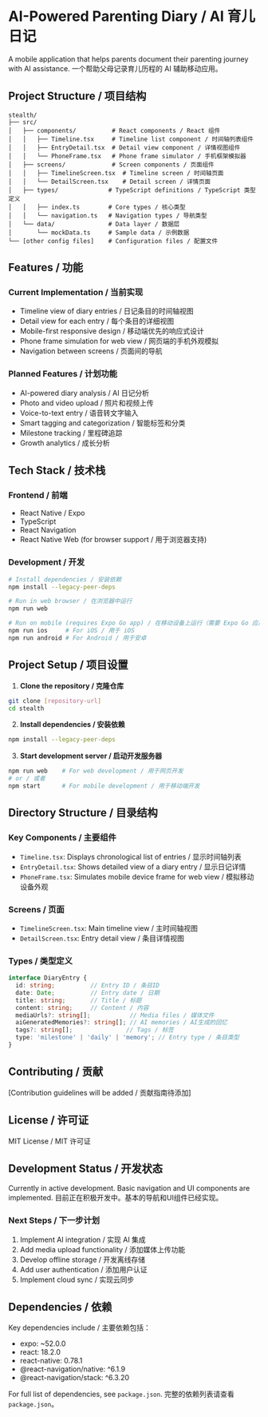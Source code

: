 # AI-Powered Parenting Diary / AI 育儿日记

A mobile application that helps parents document their parenting journey with AI assistance.
一个帮助父母记录育儿历程的 AI 辅助移动应用。

## Project Structure / 项目结构
```
stealth/
├── src/
│   ├── components/          # React components / React 组件
│   │   ├── Timeline.tsx     # Timeline list component / 时间轴列表组件
│   │   ├── EntryDetail.tsx  # Detail view component / 详情视图组件
│   │   └── PhoneFrame.tsx   # Phone frame simulator / 手机框架模拟器
│   ├── screens/             # Screen components / 页面组件
│   │   ├── TimelineScreen.tsx  # Timeline screen / 时间轴页面
│   │   └── DetailScreen.tsx    # Detail screen / 详情页面
│   ├── types/              # TypeScript definitions / TypeScript 类型定义
│   │   ├── index.ts        # Core types / 核心类型
│   │   └── navigation.ts   # Navigation types / 导航类型
│   └── data/               # Data layer / 数据层
│       └── mockData.ts     # Sample data / 示例数据
└── [other config files]    # Configuration files / 配置文件
```

## Features / 功能

### Current Implementation / 当前实现
- Timeline view of diary entries / 日记条目的时间轴视图
- Detail view for each entry / 每个条目的详细视图
- Mobile-first responsive design / 移动端优先的响应式设计
- Phone frame simulation for web view / 网页端的手机外观模拟
- Navigation between screens / 页面间的导航

### Planned Features / 计划功能
- AI-powered diary analysis / AI 日记分析
- Photo and video upload / 照片和视频上传
- Voice-to-text entry / 语音转文字输入
- Smart tagging and categorization / 智能标签和分类
- Milestone tracking / 里程碑追踪
- Growth analytics / 成长分析

## Tech Stack / 技术栈

### Frontend / 前端
- React Native / Expo
- TypeScript
- React Navigation
- React Native Web (for browser support / 用于浏览器支持)

### Development / 开发
```bash
# Install dependencies / 安装依赖
npm install --legacy-peer-deps

# Run in web browser / 在浏览器中运行
npm run web

# Run on mobile (requires Expo Go app) / 在移动设备上运行（需要 Expo Go 应用）
npm run ios     # For iOS / 用于 iOS
npm run android # For Android / 用于安卓
```

## Project Setup / 项目设置

1. **Clone the repository / 克隆仓库**
```bash
git clone [repository-url]
cd stealth
```

2. **Install dependencies / 安装依赖**
```bash
npm install --legacy-peer-deps
```

3. **Start development server / 启动开发服务器**
```bash
npm run web    # For web development / 用于网页开发
# or / 或者
npm start      # For mobile development / 用于移动端开发
```

## Directory Structure / 目录结构

### Key Components / 主要组件

- `Timeline.tsx`: Displays chronological list of entries / 显示时间轴列表
- `EntryDetail.tsx`: Shows detailed view of a diary entry / 显示日记详情
- `PhoneFrame.tsx`: Simulates mobile device frame for web view / 模拟移动设备外观

### Screens / 页面

- `TimelineScreen.tsx`: Main timeline view / 主时间轴视图
- `DetailScreen.tsx`: Entry detail view / 条目详情视图

### Types / 类型定义

```typescript
interface DiaryEntry {
  id: string;          // Entry ID / 条目ID
  date: Date;          // Entry date / 日期
  title: string;       // Title / 标题
  content: string;     // Content / 内容
  mediaUrls?: string[];           // Media files / 媒体文件
  aiGeneratedMemories?: string[]; // AI memories / AI生成的回忆
  tags?: string[];               // Tags / 标签
  type: 'milestone' | 'daily' | 'memory'; // Entry type / 条目类型
}
```

## Contributing / 贡献

[Contribution guidelines will be added / 贡献指南待添加]

## License / 许可证

MIT License / MIT 许可证

## Development Status / 开发状态

Currently in active development. Basic navigation and UI components are implemented.
目前正在积极开发中。基本的导航和UI组件已经实现。

### Next Steps / 下一步计划
1. Implement AI integration / 实现 AI 集成
2. Add media upload functionality / 添加媒体上传功能
3. Develop offline storage / 开发离线存储
4. Add user authentication / 添加用户认证
5. Implement cloud sync / 实现云同步

## Dependencies / 依赖

Key dependencies include / 主要依赖包括：
- expo: ~52.0.0
- react: 18.2.0
- react-native: 0.78.1
- @react-navigation/native: ^6.1.9
- @react-navigation/stack: ^6.3.20

For full list of dependencies, see `package.json`.
完整的依赖列表请查看 `package.json`。